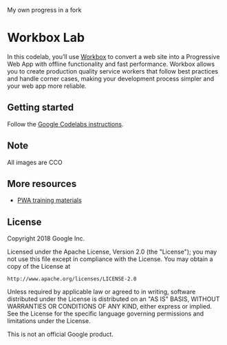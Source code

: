 My own progress in a fork

# Workbox Lab

In this codelab, you’ll use [Workbox](https://workboxjs.org/) to convert a web site into a Progressive Web App with offline functionality and fast performance. Workbox allows you to create production quality service workers that follow best practices and handle corner cases, making your development process simpler and your web app more reliable.

## Getting started

Follow the [Google Codelabs instructions](https://codelabs.developers.google.com/codelabs/workbox-lab/index.html?index=..%2F..%2Findex#0).

## Note

All images are CCO

## More resources

* [PWA training materials](https://developers.google.com/web/ilt/pwa/)

## License

Copyright 2018 Google Inc.

Licensed under the Apache License, Version 2.0 (the "License");
you may not use this file except in compliance with the License.
You may obtain a copy of the License at

    http://www.apache.org/licenses/LICENSE-2.0

Unless required by applicable law or agreed to in writing, software
distributed under the License is distributed on an "AS IS" BASIS,
WITHOUT WARRANTIES OR CONDITIONS OF ANY KIND, either express or implied.
See the License for the specific language governing permissions and
limitations under the License.

This is not an official Google product.
